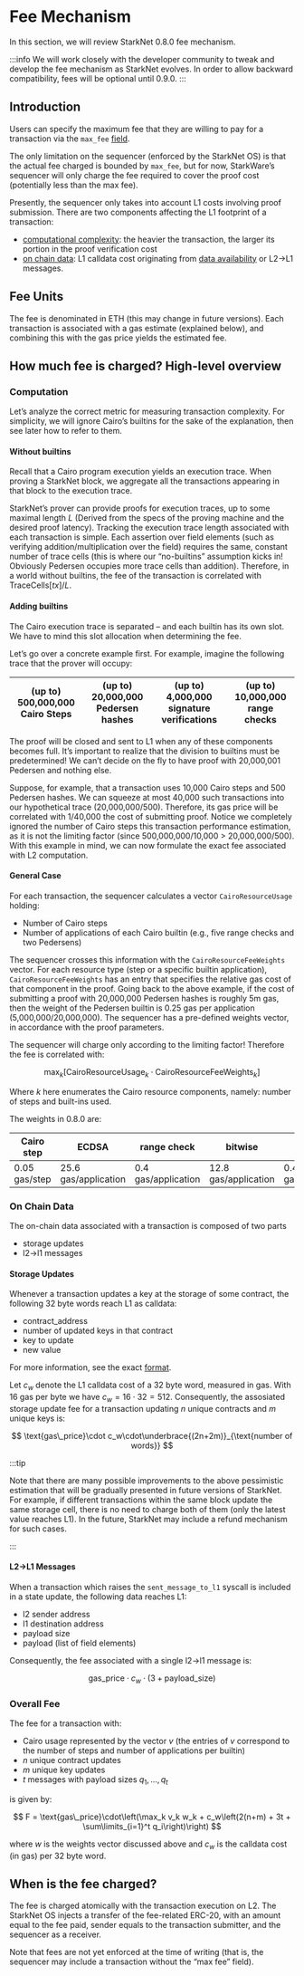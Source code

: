 # Fee Mechanism

In this section, we will review StarkNet 0.8.0 fee mechanism.

:::info
We will work closely with the developer community to tweak and develop the fee mechanism as StarkNet evolves.
In order to allow backward compatibility, fees will be optional until 0.9.0.
:::

## Introduction

Users can specify the maximum fee that they are willing to pay for a transaction via the `max_fee` [field](../Blocks/transactions#max_fee).

The only limitation on the sequencer (enforced by the StarkNet OS) is that the actual fee charged is bounded by `max_fee`, but for now, StarkWare’s sequencer will only charge the fee required to cover the proof cost (potentially less than the max fee).

Presently, the sequencer only takes into account L1 costs involving proof submission. There are two components affecting the L1 footprint of a transaction:

- [computational complexity](./fee-mechanism#computation): the heavier the transaction, the larger its portion in the proof verification cost
- [on chain data](./fee-mechanism#on-chain-data): L1 calldata cost originating from [data availability](../Data%20Availabilty/on-chain-data) or L2→L1 messages.

## Fee Units

The fee is denominated in ETH (this may change in future versions). Each transaction is associated with a gas estimate (explained below), and combining this with the gas price yields the estimated fee.

## How much fee is charged? High-level overview

### Computation

Let’s analyze the correct metric for measuring transaction complexity. For simplicity, we will ignore Cairo’s builtins for the sake of the explanation, then see later how to refer to them.

#### Without builtins

Recall that a Cairo program execution yields an execution trace. When proving a StarkNet block, we aggregate all the transactions appearing in that block to the execution trace.

StarkNet’s prover can provide proofs for execution traces, up to some maximal length $L$ (Derived from the specs of the proving machine and the desired proof latency). Tracking the execution trace length associated with each transaction is simple.
Each assertion over field elements (such as verifying addition/multiplication over the field) requires the same, constant number of trace cells (this is where our “no-builtins” assumption kicks in! Obviously Pedersen occupies more trace cells than addition). Therefore, in a world without builtins, the fee of the transaction is correlated with $\text{TraceCells}[tx]/L$.

#### Adding builtins

The Cairo execution trace is separated – and each builtin has its own slot. We have to mind this slot allocation when determining the fee.

Let’s go over a concrete example first. For example, imagine the following trace that the prover will occupy:

| (up to) 500,000,000 Cairo Steps | (up to) 20,000,000 Pedersen hashes | (up to) 4,000,000 signature verifications | (up to) 10,000,000 range checks |
| ------------------------------- | ---------------------------------- | ----------------------------------------- | ------------------------------- |

The proof will be closed and sent to L1 when any of these components becomes full. It’s important to realize that the division to builtins must be predetermined! We can’t decide on the fly to have proof with 20,000,001 Pedersen and nothing else.

Suppose, for example, that a transaction uses 10,000 Cairo steps and 500 Pedersen hashes. We can squeeze at most 40,000 such transactions into our hypothetical trace (20,000,000/500). Therefore, its gas price will be correlated with 1/40,000 the cost of submitting proof. Notice we completely ignored the number of Cairo steps this transaction performance estimation, as it is not the limiting factor (since 500,000,000/10,000 > 20,000,000/500). With this example in mind, we can now formulate the exact fee associated with L2 computation.

#### General Case

For each transaction, the sequencer calculates a vector `CairoResourceUsage` holding:

- Number of Cairo steps
- Number of applications of each Cairo builtin (e.g., five range checks and two Pedersens)

The sequencer crosses this information with the `CairoResourceFeeWeights` vector. For each resource type (step or a specific builtin application), `CairoResourceFeeWeights` has an entry that specifies the relative gas cost of that component in the proof. Going back to the above example, if the cost of submitting a proof with 20,000,000 Pedersen hashes is roughly 5m gas, then the weight of the Pedersen builtin is 0.25 gas per application (5,000,000/20,000,000). The sequencer has a pre-defined weights vector, in accordance with the proof parameters.

The sequencer will charge only according to the limiting factor! Therefore the fee is correlated with:

$$
\max_k[\text{CairoResourceUsage}_k \cdot \text{CairoResourceFeeWeights}_k]
$$

Where $k$ here enumerates the Cairo resource components, namely: number of steps and built-ins used.

The weights in 0.8.0 are:

| Cairo step    | ECDSA                | range check         | bitwise              | Pedersen            |
| ------------- | -------------------- | ------------------- | -------------------- | ------------------- |
| 0.05 gas/step | 25.6 gas/application | 0.4 gas/application | 12.8 gas/application | 0.4 gas/application |

### On Chain Data

The on-chain data associated with a transaction is composed of two parts

- storage updates
- l2→l1 messages

#### Storage Updates

Whenever a transaction updates a key at the storage of some contract, the following 32 byte words reach L1 as calldata:

- contract_address
- number of updated keys in that contract
- key to update
- new value

For more information, see the exact [format](../Data%20Availabilty/on-chain-data#format).

Let $c_w$ denote the L1 calldata cost of a 32 byte word, measured in gas. With 16 gas per byte we have $c_w=16\cdot 32=512$.
Consequently, the assosiated storage update fee for a transaction updating $n$ unique contracts and $m$ unique keys is:

$$
\text{gas\_price}\cdot c_w\cdot\underbrace{(2n+2m)}_{\text{number of words}}
$$

:::tip

Note that there are many possible improvements to the above pessimistic estimation that will be gradually presented in future versions of StarkNet. For example, if different transactions within the same block update the same storage cell, there is no need to charge both of them (only the latest value reaches L1). In the future, StarkNet may include a refund mechanism for such cases.

:::

#### L2→L1 Messages

When a transaction which raises the `sent_message_to_l1` syscall is included in a state update, the following data reaches L1:

- l2 sender address
- l1 destination address
- payload size
- payload (list of field elements)

Consequently, the fee associated with a single l2→l1 message is:

$$
\text{gas\_price}\cdot c_w\cdot(3+\text{payload\_size})
$$

### Overall Fee

The fee for a transaction with:

- Cairo usage represented by the vector $v$ (the entries of $v$ correspond to the number of steps and number of applications per builtin)
- $n$ unique contract updates
- $m$ unique key updates
- $t$ messages with payload sizes $q_1,...,q_t$

is given by:

$$
F = \text{gas\_price}\cdot\left(\max_k v_k w_k + c_w\left(2(n+m) + 3t + \sum\limits_{i=1}^t q_i\right)\right)
$$

where $w$ is the weights vector discussed above and $c_w$ is the calldata cost (in gas) per 32 byte word.

## When is the fee charged?

The fee is charged atomically with the transaction execution on L2. The StarkNet OS injects a transfer of the fee-related ERC-20, with an amount equal to the fee paid, sender equals to the transaction submitter, and the sequencer as a receiver.

Note that fees are not yet enforced at the time of writing (that is, the sequencer may include a transaction without the “max fee” field).
